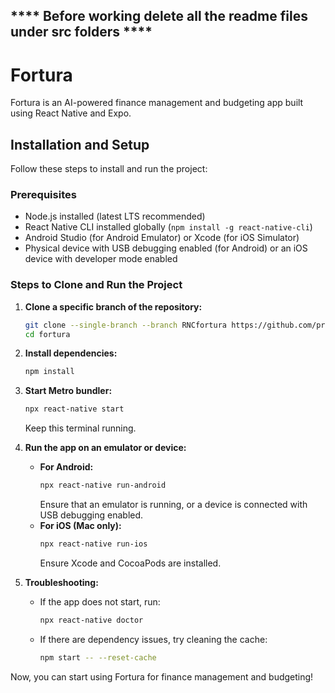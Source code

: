 ## **** Before working delete all the readme files under src folders **** ##

# Fortura

Fortura is an AI-powered finance management and budgeting app built using React Native and Expo.

## Installation and Setup

Follow these steps to install and run the project:

### Prerequisites
- Node.js installed (latest LTS recommended)
- React Native CLI installed globally (`npm install -g react-native-cli`)
- Android Studio (for Android Emulator) or Xcode (for iOS Simulator)
- Physical device with USB debugging enabled (for Android) or an iOS device with developer mode enabled

### Steps to Clone and Run the Project

1. **Clone a specific branch of the repository:**
   ```sh
   git clone --single-branch --branch RNCfortura https://github.com/pratyush090506/fortura_ver1.git
   cd fortura
   ```

2. **Install dependencies:**
   ```sh
   npm install
   ```


5. **Start Metro bundler:**
   ```sh
   npx react-native start
   ```
   Keep this terminal running.

6. **Run the app on an emulator or device:**
   - **For Android:**
     ```sh
     npx react-native run-android
     ```
     Ensure that an emulator is running, or a device is connected with USB debugging enabled.
   - **For iOS (Mac only):**
     ```sh
     npx react-native run-ios
     ```
     Ensure Xcode and CocoaPods are installed.

7. **Troubleshooting:**
   - If the app does not start, run:
     ```sh
     npx react-native doctor
     ```
   - If there are dependency issues, try cleaning the cache:
     ```sh
     npm start -- --reset-cache
     ```

Now, you can start using Fortura for finance management and budgeting!

